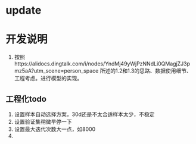 # update

# 开发说明

1. 按照https://alidocs.dingtalk.com/i/nodes/YndMj49yWjPzNNdLi0QMagjZJ3pmz5aA?utm_scene=person_space 所述的1.2和1.3的思路、数据使用细节、工程考虑。进行模型的实现。


## 工程化todo

1. 设置样本自动选择方案，30d还是不太合适样本太少，不稳定
2. 设置验证集稍微早停一下
3. 设置最大迭代次数大一点，如8000
4.
